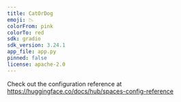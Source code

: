 ```yaml
---
title: CatOrDog
emoji: 📉
colorFrom: pink
colorTo: red
sdk: gradio
sdk_version: 3.24.1
app_file: app.py
pinned: false
license: apache-2.0
---
```


Check out the configuration reference at https://huggingface.co/docs/hub/spaces-config-reference
